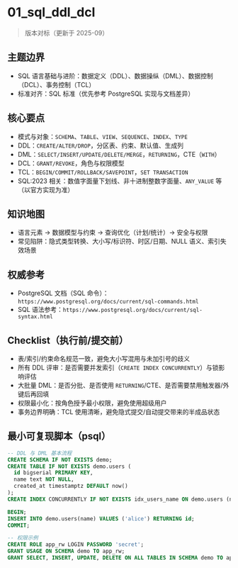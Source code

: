 ﻿# 01_sql_ddl_dcl

> 版本对标（更新于 2025-09）

## 主题边界

- SQL 语言基础与进阶：数据定义（DDL）、数据操纵（DML）、数据控制（DCL）、事务控制（TCL）
- 标准对齐：SQL 标准（优先参考 PostgreSQL 实现与文档差异）
  
## 核心要点

- 模式与对象：`SCHEMA`、`TABLE`、`VIEW`、`SEQUENCE`、`INDEX`、`TYPE`
- DDL：`CREATE/ALTER/DROP`，分区表、约束、默认值、生成列
- DML：`SELECT/INSERT/UPDATE/DELETE/MERGE`，`RETURNING`，CTE（`WITH`）
- DCL：`GRANT/REVOKE`，角色与权限模型
- TCL：`BEGIN/COMMIT/ROLLBACK/SAVEPOINT`，`SET TRANSACTION`
- SQL:2023 相关：数值字面量下划线、非十进制整数字面量、`ANY_VALUE` 等（以官方实现为准）

## 知识地图

- 语言元素 → 数据模型与约束 → 查询优化（计划/统计）→ 安全与权限
- 常见陷阱：隐式类型转换、大小写/标识符、时区/日期、NULL 语义、索引失效场景

## 权威参考

- PostgreSQL 文档（SQL 命令）：`https://www.postgresql.org/docs/current/sql-commands.html`
- SQL 语法参考：`https://www.postgresql.org/docs/current/sql-syntax.html`

## Checklist（执行前/提交前）

- 表/索引/约束命名规范一致，避免大小写混用与未加引号的歧义
- 所有 DDL 评审：是否需要并发索引（`CREATE INDEX CONCURRENTLY`）与锁影响评估
- 大批量 DML：是否分批、是否使用 `RETURNING`/CTE、是否需要禁用触发器/外键后再回填
- 权限最小化：按角色授予最小权限，避免使用超级用户
- 事务边界明确：TCL 使用清晰，避免隐式提交/自动提交带来的半成品状态

## 最小可复现脚本（psql）

```sql
-- DDL 与 DML 基本流程
CREATE SCHEMA IF NOT EXISTS demo;
CREATE TABLE IF NOT EXISTS demo.users (
  id bigserial PRIMARY KEY,
  name text NOT NULL,
  created_at timestamptz DEFAULT now()
);
CREATE INDEX CONCURRENTLY IF NOT EXISTS idx_users_name ON demo.users (name);

BEGIN;
INSERT INTO demo.users(name) VALUES ('alice') RETURNING id;
COMMIT;

-- 权限示例
CREATE ROLE app_rw LOGIN PASSWORD 'secret';
GRANT USAGE ON SCHEMA demo TO app_rw;
GRANT SELECT, INSERT, UPDATE, DELETE ON ALL TABLES IN SCHEMA demo TO app_rw;
```
